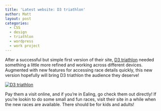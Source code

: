 ```yaml
---
title: 'Latest website: D3 triathlon'
author: Matt
layout: post
categories:
  - CSS
  - design
  - triathlon
  - wordpress
  - work project
---
```

After a successful but simple first version of their site, <a title="New D3 triathlon website" href="http://d3triathlon.com/" target="_blank">D3 triathlon</a> needed something a little more refined and working across different devices. Augmented with new features for accessing race details quickly, this new version hopefully will bring D3 triathlon the audience they deserve!

<p class="attachement"><a href="http://blog.ekynoxe.com/wp-content/uploads/2012/01/d3.png" title="D3 triathlon" rel="lightbox[903]"><img src="http://blog.ekynoxe.com/wp-content/uploads/2012/01/d3-300x260.png" alt="D3 triathlon" /></a></p>

Pay them a visit online, and if you&#8217;re in Ealing, go check them out directly! If you&#8217;re lookin to do some small and fun races, visit their site in a while when the new races are available. There should be for kids and adults!